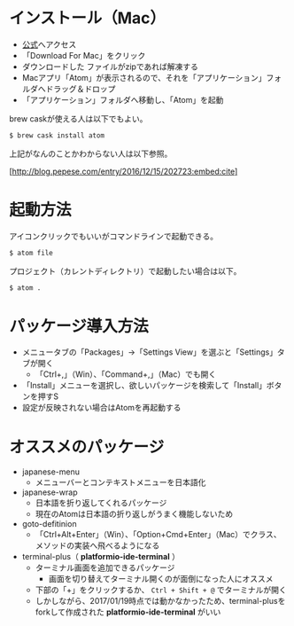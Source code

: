 # インストール（Mac）

- [公式](https://atom.io)へアクセス
- 「Download For Mac」をクリック
- ダウンロードした ファイルがzipであれば解凍する
- Macアプリ「Atom」が表示されるので、それを「アプリケーション」フォルダへドラッグ＆ドロップ
- 「アプリケーション」フォルダへ移動し、「Atom」を起動

brew caskが使える人は以下でもよい。

```sh
$ brew cask install atom
```

上記がなんのことかわからない人は以下参照。

[http://blog.pepese.com/entry/2016/12/15/202723:embed:cite]

# 起動方法

アイコンクリックでもいいがコマンドラインで起動できる。

```sh
$ atom file
```

プロジェクト（カレントディレクトリ）で起動したい場合は以下。

```sh
$ atom .
```

# パッケージ導入方法

- メニュータブの「Packages」->「Settings View」を選ぶと「Settings」タブが開く
    - 「Ctrl+,」（Win）、「Command+,」（Mac）でも開く
- 「Install」メニューを選択し、欲しいパッケージを検索して「Install」ボタンを押すS
- 設定が反映されない場合はAtomを再起動する

# オススメのパッケージ

- japanese-menu
    - メニューバーとコンテキストメニューを日本語化
- japanese-wrap
    - 日本語を折り返してくれるパッケージ
    - 現在のAtomは日本語の折り返しがうまく機能しないため
- goto-defitinion
    - 「Ctrl+Alt+Enter」（Win）、「Option+Cmd+Enter」（Mac）でクラス、メソッドの実装へ飛べるようになる
- terminal-plus（ **platformio-ide-terminal** ）
    - ターミナル画面を追加できるパッケージ
        - 画面を切り替えてターミナル開くのが面倒になった人にオススメ
    - 下部の「+」をクリックするか、 ```Ctrl + Shift + @``` でターミナルが開く
    - しかしながら、2017/01/19時点では動かなかったため、terminal-plusをforkして作成された **platformio-ide-terminal** がいい
